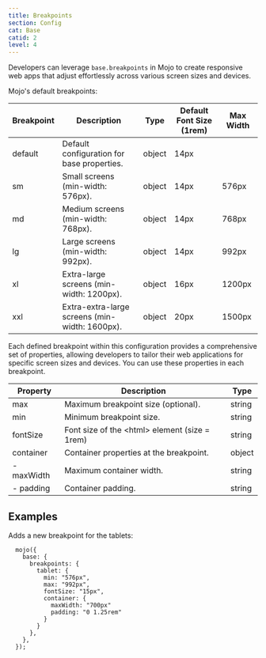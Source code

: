 ```yaml
---
title: Breakpoints
section: Config
cat: Base
catid: 2
level: 4
---
```


Developers can leverage `base.breakpoints` in Mojo to create responsive web apps that adjust effortlessly across various screen sizes and devices.

Mojo's default breakpoints:

<div class="overflow-auto">

| Breakpoint | Description                                    | Type   | Default Font Size (1rem) | Max Width |
| ---------- | ---------------------------------------------- | ------ | ------------------------ | --------- |
| default    | Default configuration for base properties.     | object | 14px                     |           |
| sm         | Small screens (min-width: 576px).              | object | 14px                     | 576px     |
| md         | Medium screens (min-width: 768px).             | object | 14px                     | 768px     |
| lg         | Large screens (min-width: 992px).              | object | 14px                     | 992px     |
| xl         | Extra-large screens (min-width: 1200px).       | object | 16px                     | 1200px    |
| xxl        | Extra-extra-large screens (min-width: 1600px). | object | 20px                     | 1500px    |

</div>

Each defined breakpoint within this configuration provides a comprehensive set of properties, allowing developers to tailor their web applications for specific screen sizes and devices. You can use these properties in each breakpoint.

| Property   | Description                                    | Type   |
| ---------- | ---------------------------------------------- | ------ |
| max        | Maximum breakpoint size (optional).            | string |
| min        | Minimum breakpoint size.                       | string |
| fontSize   | Font size of the <html\> element (size = 1rem) | string |
| container  | Container properties at the breakpoint.        | object |
| - maxWidth | Maximum container width.                       | string |
| - padding  | Container padding.                             | string |

## Examples

Adds a new breakpoint for the tablets:

<showcode lang="js">

```
  mojo({
    base: {
      breakpoints: {
        tablet: {
          min: "576px",
          max: "992px",
          fontSize: "15px",
          container: {
            maxWidth: "700px"
            padding: "0 1.25rem"
          }
        }
      },
    },
  });
```

</showcode>
